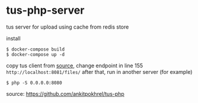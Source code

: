 # tus-php-server
tus server for upload using cache from redis store

install
```
$ docker-compose build
$ docker-compose up -d
```

copy tus client from [source](https://github.com/ankitpokhrel/tus-php/blob/main/example/uppy/index.html), change endpoint in line 155 `http://localhost:8081/files/`
after that, run in another server (for example)
```
$ php -S 0.0.0.0:8080
```

source: https://github.com/ankitpokhrel/tus-php

